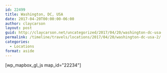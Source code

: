 ```yaml
---
id: 22499
title: Washington, DC, USA
date: 2017-04-20T00:00:00-06:00
author: claycarson
layout: post
guid: http://claycarson.net/uncategorized/2017/04/20/washington-dc-usa-2/
permalink: /timeline/travels/locations/2017/04/20/washington-dc-usa-2/
categories:
  - Locations
format: aside
---
```

<div class="media-details"></div>

[wp_mapbox_gl_js map_id="22234"]